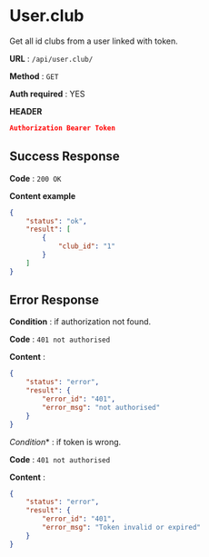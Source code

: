 # User.club

Get all id clubs from a user linked with token.

**URL** : `/api/user.club/`

**Method** : `GET`

**Auth required** : YES

**HEADER**

```json
Authorization Bearer Token
```

## Success Response

**Code** : `200 OK`

**Content example**

```json
{
    "status": "ok",
    "result": [
        {
            "club_id": "1"
        }
    ]
}        
```

## Error Response


**Condition** : if authorization not found.

**Code** : `401 not authorised`

**Content** :

```json
{
    "status": "error",
    "result": {
        "error_id": "401",
        "error_msg": "not authorised"
    }
}
```

*Condition** : if token is wrong.

**Code** : `401 not authorised`

**Content** :

```json
{
    "status": "error",
    "result": {
        "error_id": "401",
        "error_msg": "Token invalid or expired"
    }
}
```